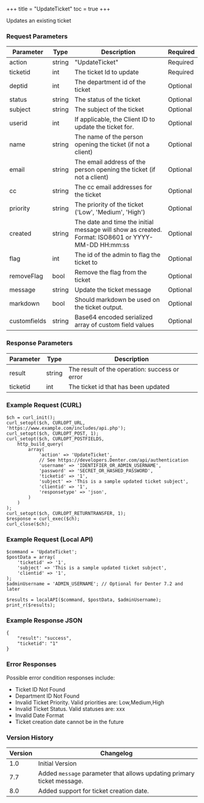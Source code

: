 +++
title = "UpdateTicket"
toc = true
+++

Updates an existing ticket

### Request Parameters

| Parameter | Type | Description | Required |
| --------- | ---- | ----------- | -------- |
| action | string | "UpdateTicket" | Required |
| ticketid | int | The ticket Id to update | Required |
| deptid | int | The department id of the ticket | Optional |
| status | string | The status of the ticket | Optional |
| subject | string | The subject of the ticket | Optional |
| userid | int | If applicable, the Client ID to update the ticket for. | Optional |
| name | string | The name of the person opening the ticket (if not a client) | Optional |
| email | string | The email address of the person opening the ticket (if not a client) | Optional |
| cc | string | The cc email addresses for the ticket | Optional |
| priority | string | The priority of the ticket ('Low', 'Medium', 'High') | Optional |
| created | string | The date and time the initial message will show as created. Format: ISO8601 or YYYY-MM-DD HH:mm:ss | Optional |
| flag | int | The id of the admin to flag the ticket to | Optional |
| removeFlag | bool | Remove the flag from the ticket | Optional |
| message | string | Update the ticket message | Optional |
| markdown | bool | Should markdown be used on the ticket output. | Optional |
| customfields | string | Base64 encoded serialized array of custom field values | Optional |

### Response Parameters

| Parameter | Type | Description |
| --------- | ---- | ----------- |
| result | string | The result of the operation: success or error |
| ticketid | int | The ticket id that has been updated |


### Example Request (CURL)

```
$ch = curl_init();
curl_setopt($ch, CURLOPT_URL, 'https://www.example.com/includes/api.php');
curl_setopt($ch, CURLOPT_POST, 1);
curl_setopt($ch, CURLOPT_POSTFIELDS,
    http_build_query(
        array(
            'action' => 'UpdateTicket',
            // See https://developers.Denter.com/api/authentication
            'username' => 'IDENTIFIER_OR_ADMIN_USERNAME',
            'password' => 'SECRET_OR_HASHED_PASSWORD',
            'ticketid' => '1',
            'subject' => 'This is a sample updated ticket subject',
            'clientid' => '1',
            'responsetype' => 'json',
        )
    )
);
curl_setopt($ch, CURLOPT_RETURNTRANSFER, 1);
$response = curl_exec($ch);
curl_close($ch);
```


### Example Request (Local API)

```
$command = 'UpdateTicket';
$postData = array(
    'ticketid' => '1',
    'subject' => 'This is a sample updated ticket subject',
    'clientid' => '1',
);
$adminUsername = 'ADMIN_USERNAME'; // Optional for Denter 7.2 and later

$results = localAPI($command, $postData, $adminUsername);
print_r($results);
```


### Example Response JSON

```
{
    "result": "success",
    "ticketid": "1"
}
```


### Error Responses

Possible error condition responses include:

* Ticket ID Not Found
* Department ID Not Found
* Invalid Ticket Priority. Valid priorities are: Low,Medium,High
* Invalid Ticket Status. Valid statuses are: xxx
* Invalid Date Format
* Ticket creation date cannot be in the future


### Version History

| Version | Changelog |
| ------- | --------- |
| 1.0 | Initial Version |
| 7.7 | Added `message` parameter that allows updating primary ticket message. |
| 8.0 | Added support for ticket creation date. |
